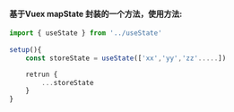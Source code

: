 #### 基于Vuex mapState 封装的一个方法，使用方法:

```js
import { useState } from '../useState'
 
setup(){
	const storeState = useState(['xx','yy','zz'.....])

	retrun {
		...storeState
	}
}
```

